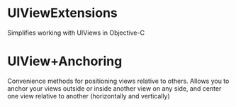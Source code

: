 UIViewExtensions
================

Simplifies working with UIViews in Objective-C

# UIView+Anchoring

Convenience methods for positioning views relative to others. Allows you to anchor your views outside or inside another view on any side, and center one view relative to another (horizontally and vertically)
